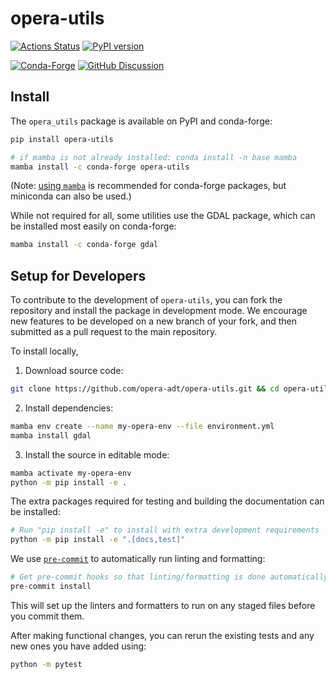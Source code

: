 # opera-utils

[![Actions Status][actions-badge]][actions-link]
[![PyPI version][pypi-version]][pypi-link]

[![Conda-Forge][conda-badge]][conda-link]
[![GitHub Discussion][github-discussions-badge]][github-discussions-link]

<!-- prettier-ignore-start -->
[actions-badge]:            https://github.com/opera-adt/opera-utils/actions/workflows/ci.yml/badge.svg
[actions-link]:             https://github.com/opera-adt/opera-utils/actions
[conda-badge]:              https://img.shields.io/conda/vn/conda-forge/opera-utils
[conda-link]:               https://github.com/conda-forge/opera-utils-feedstock
[github-discussions-badge]: https://img.shields.io/static/v1?label=Discussions&message=Ask&color=blue&logo=github
[github-discussions-link]:  https://github.com/opera-adt/opera-utils/discussions
[pypi-link]:                https://pypi.org/project/opera-utils/
[pypi-platforms]:           https://img.shields.io/pypi/pyversions/opera-utils
[pypi-version]:             https://img.shields.io/pypi/v/opera-utils

<!-- prettier-ignore-end -->

## Install

The `opera_utils` package is available on PyPI and conda-forge:

```bash
pip install opera-utils
```
```bash
# if mamba is not already installed: conda install -n base mamba
mamba install -c conda-forge opera-utils
```
(Note: [using `mamba`](https://mamba.readthedocs.io/en/latest/mamba-installation.html#mamba-install) is recommended for conda-forge packages, but miniconda can also be used.)

While not required for all, some utilities use the GDAL package, which can be installed most easily on conda-forge:
``` bash
mamba install -c conda-forge gdal
```

## Setup for Developers

To contribute to the development of `opera-utils`, you can fork the repository and install the package in development mode.
We encourage new features to be developed on a new branch of your fork, and then submitted as a pull request to the main repository.

To install locally,

1. Download source code:
```bash
git clone https://github.com/opera-adt/opera-utils.git && cd opera-utils
```
2. Install dependencies:
```bash
mamba env create --name my-opera-env --file environment.yml
mamba install gdal
```

3. Install the source in editable mode:
```bash
mamba activate my-opera-env
python -m pip install -e .
```

The extra packages required for testing and building the documentation can be installed:
```bash
# Run "pip install -e" to install with extra development requirements
python -m pip install -e ".[docs,test]"
```

We use [`pre-commit`](https://pre-commit.com/) to automatically run linting and formatting:
```bash
# Get pre-commit hooks so that linting/formatting is done automatically
pre-commit install
```
This will set up the linters and formatters to run on any staged files before you commit them.

After making functional changes, you can rerun the existing tests and any new ones you have added using:
```bash
python -m pytest
```
